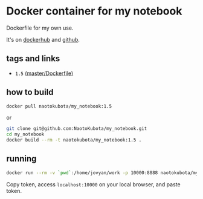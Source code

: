 # Docker container for my notebook

Dockerfile for my own use.

It's on [dockerhub](https://hub.docker.com/r/naotokubota/my_notebook) and [github](https://github.com/NaotoKubota/my_notebook).

## tags and links

- `1.5` [(master/Dockerfile)](https://github.com/NaotoKubota/my_notebook/blob/master/Dockerfile)

## how to build

```sh
docker pull naotokubota/my_notebook:1.5
```

or

```sh
git clone git@github.com:NaotoKubota/my_notebook.git
cd my_notebook
docker build --rm -t naotokubota/my_notebook:1.5 .
```

## running

```sh
docker run --rm -v `pwd`:/home/jovyan/work -p 10000:8888 naotokubota/my_notebook:1.5
```

Copy token, access `localhost:10000` on your local browser, and paste token.
